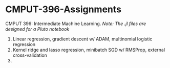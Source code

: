 # CMPUT-396-Assignments
CMPUT 396: Intermediate Machine Learning.
*Note: The .jl files are designed for a Pluto notebook*

1. Linear regression, gradient descent w/ ADAM, multinomial logistic regression
2. Kernel ridge and lasso regression, minibatch SGD w/ RMSProp, external cross-validation
3. 
